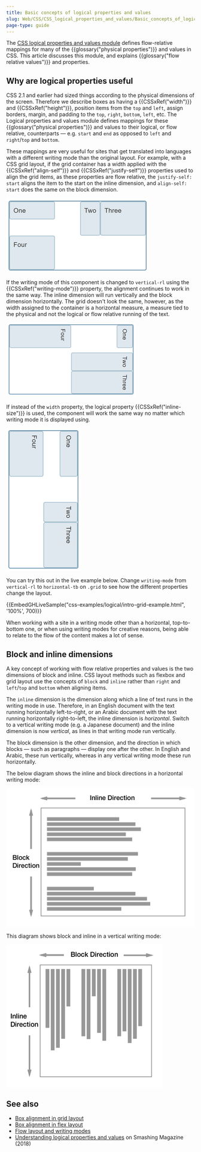 ```yaml
---
title: Basic concepts of logical properties and values
slug: Web/CSS/CSS_logical_properties_and_values/Basic_concepts_of_logical_properties_and_values
page-type: guide
---
```




The [CSS logical properties and values module](/Web/CSS/CSS_logical_properties_and_values#properties) defines flow-relative mappings for many of the {{glossary("physical properties")}} and values in CSS. This article discusses this module, and explains {{glossary("flow relative values")}} and properties.

## Why are logical properties useful

CSS 2.1 and earlier had sized things according to the physical dimensions of the screen. Therefore we describe boxes as having a {{CSSxRef("width")}} and {{CSSxRef("height")}}, position items from the `top` and `left`, assign borders, margin, and padding to the `top`, `right`, `bottom`, `left`, etc. The Logical properties and values module defines mappings for these {{glossary("physical properties")}} and values to their logical, or flow relative, counterparts — e.g. `start` and `end` as opposed to `left` and `right`/`top` and `bottom`.

These mappings are very useful for sites that get translated into languages with a different writing mode than the original layout. For example, with a CSS grid layout, if the grid container has a width applied with the {{CSSxRef("align-self")}} and {{CSSxRef("justify-self")}} properties used to align the grid items, as these properties are flow relative, the `justify-self: start` aligns the item to the start on the inline dimension, and `align-self: start` does the same on the block dimension.

![A grid in a horizontal writing mode](grid-horizontal-width-sm.png)

If the writing mode of this component is changed to `vertical-rl` using the {{CSSxRef("writing-mode")}} property, the alignment continues to work in the same way. The inline dimension will run vertically and the block dimension horizontally. The grid doesn't look the same, however, as the width assigned to the container is a horizontal measure, a measure tied to the physical and not the logical or flow relative running of the text.

![A grid in vertical writing mode.](grid-vertical-width-sm.png)

If instead of the `width` property, the logical property {{CSSxRef("inline-size")}} is used, the component will work the same way no matter which writing mode it is displayed using.

![A grid layout in vertical writing mode](grid-vertical-inline-size-small.png)

You can try this out in the live example below. Change `writing-mode` from `vertical-rl` to `horizontal-tb` on `.grid` to see how the different properties change the layout.

{{EmbedGHLiveSample("css-examples/logical/intro-grid-example.html", '100%', 700)}}

When working with a site in a writing mode other than a horizontal, top-to-bottom one, or when using writing modes for creative reasons, being able to relate to the flow of the content makes a lot of sense.

## Block and inline dimensions

A key concept of working with flow relative properties and values is the two dimensions of block and inline. CSS layout methods such as flexbox and grid layout use the concepts of `block` and `inline` rather than `right` and `left`/`top` and `bottom` when aligning items.

The `inline` dimension is the dimension along which a line of text runs in the writing mode in use. Therefore, in an English document with the text running horizontally left-to-right, or an Arabic document with the text running horizontally right-to-left, the inline dimension is _horizontal_. Switch to a vertical writing mode (e.g. a Japanese document) and the inline dimension is now _vertical_, as lines in that writing mode run vertically.

The block dimension is the other dimension, and the direction in which blocks — such as paragraphs — display one after the other. In English and Arabic, these run vertically, whereas in any vertical writing mode these run horizontally.

The below diagram shows the inline and block directions in a horizontal writing mode:

![diagram showing the inline axis running horizontally, block axis vertically.](mdn-horizontal.png)

This diagram shows block and inline in a vertical writing mode:

![Diagram showing the block axis running horizontally the inline axis vertically.](mdn-vertical.png)

## See also

- [Box alignment in grid layout](/Web/CSS/CSS_grid_layout/Box_alignment_in_grid_layout)
- [Box alignment in flex layout](/Web/CSS/CSS_box_alignment/Box_alignment_in_flexbox)
- [Flow layout and writing modes](/Web/CSS/CSS_flow_layout/Flow_layout_and_writing_modes)
- [Understanding logical properties and values](https://www.smashingmagazine.com/2018/03/understanding-logical-properties-values/) on Smashing Magazine (2018)
